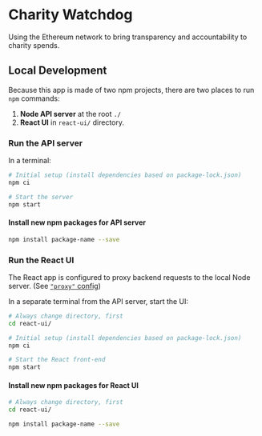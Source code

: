 # Charity Watchdog

Using the Ethereum network to bring transparency and accountability to charity spends.

## Local Development

Because this app is made of two npm projects, there are two places to run `npm` commands:

1. **Node API server** at the root `./`
1. **React UI** in `react-ui/` directory.

### Run the API server

In a terminal:

```bash
# Initial setup (install dependencies based on package-lock.json)
npm ci

# Start the server
npm start
```

#### Install new npm packages for API server

```bash
npm install package-name --save
```


### Run the React UI

The React app is configured to proxy backend requests to the local Node server. (See [`"proxy"` config](react-ui/package.json))

In a separate terminal from the API server, start the UI:

```bash
# Always change directory, first
cd react-ui/

# Initial setup (install dependencies based on package-lock.json)
npm ci

# Start the React front-end
npm start
```

#### Install new npm packages for React UI

```bash
# Always change directory, first
cd react-ui/

npm install package-name --save
```
